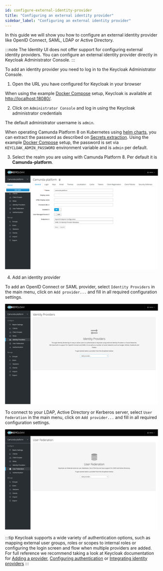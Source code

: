```yaml
---
id: configure-external-identity-provider
title: "Configuring an external identity provider"
sidebar_label: "Configuring an external identity provider"
---
```


In this guide we will show you how to configure an external identity provider like OpenID Connect, SAML, LDAP or
Active Directory.

:::note
The Identity UI does not offer support for configuring external identity providers. You can configure an external
identity provider directly in Keycloak Administrator Console.
:::

To add an identity provider you need to log in to the Keycloak Administrator Console.

1. Open the URL you have configured for Keycloak in your browser

When using the example
[Docker Compose](https://docs.camunda.io/docs/self-managed/platform-deployment/docker/#docker-compose) setup, Keycloak
is available at [http://localhost:18080/](http://localhost:18080/).

2. Click on `Administrator Console` and log in using the Keycloak administrator credentials

The default administrator username is `admin`.

When operating Camunda Platform 8 on Kubernetes using [helm charts](/self-managed/platform-deployment/kubernetes-helm/),
you can extract the password as described on
[Secrets extraction](/self-managed/platform-deployment/kubernetes-helm/#secrets-extraction).
Using the example [Docker Compose](https://docs.camunda.io/docs/self-managed/platform-deployment/docker/#docker-compose)
setup, the password is set via `KEYCLOAK_ADMIN_PASSWORD` environment variable and is `admin` per default.

3. Select the realm you are using with Camunda Platform 8. Per default it is **Camunda-platform**.

![keycloak-realm-select](img/keycloak-realm-select.png)

4. Add an identity provider

To add an OpenID Connect or SAML provider, select `Identity Providers` in the main menu, click on `Add provider...`
and fill in all required configuration settings.

![keycloak-add-identity-provider](img/keycloak-add-identity-provider.png)

To connect to your LDAP, Active Directory or Kerberos server, select `User Federation` in the main menu, click on
`Add provider...` and fill in all required configuration settings.

![keycloak-add-user-federation](img/keycloak-add-user-federation.png)

:::tip
Keycloak supports a wide variety of authentication options, such as mapping external user groups, roles or scopes to
internal roles or configuring the login screen and flow when multiple providers are added. For full reference we
recommend taking a look at Keycloak documentation for
[Adding a provider](https://www.keycloak.org/docs/16.1/server_admin/index.html#adding-a-provider),
[Configuring authentication](https://www.keycloak.org/docs/16.1/server_admin/index.html#configuring-authentication) or
[Integrating identity providers](https://www.keycloak.org/docs/16.1/server_admin/index.html#_identity_broker)
:::
